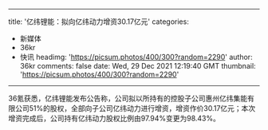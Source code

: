 
---
title: '亿纬锂能：拟向亿纬动力增资30.17亿元'
categories: 
 - 新媒体
 - 36kr
 - 快讯
headimg: 'https://picsum.photos/400/300?random=2290'
author: 36kr
comments: false
date: Wed, 29 Dec 2021 12:19:40 GMT
thumbnail: 'https://picsum.photos/400/300?random=2290'
---

<div>   
36氪获悉，亿纬锂能发布公告称，公司拟以所持有的控股子公司惠州亿纬集能有限公司51%的股权，全部向子公司亿纬动力进行增资，增资作价30.17亿元；本次增资完成后，公司持有亿纬动力股权比例由97.94%变更为98.43%。  
</div>
            